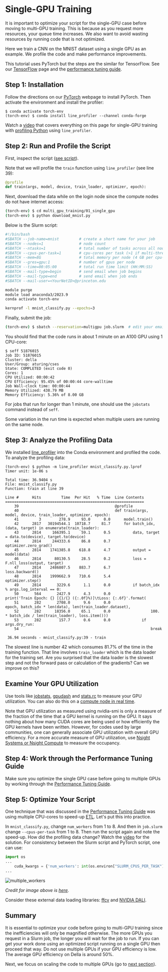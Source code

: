 # Single-GPU Training

It is important to optimize your script for the single-GPU case before moving to multi-GPU training. This is because as you request more resources, your queue time increases. We also want to avoid wasting resources by running code that is not optimized.

Here we train a CNN on the MNIST dataset using a single GPU as an example. We profile the code and make performance improvements.

This tutorial uses PyTorch but the steps are the similar for TensorFlow. See our [TensorFlow](https://researchcomputing.princeton.edu/support/knowledge-base/tensorflow#install) page and the [performance tuning guide](https://tigress-web.princeton.edu/~jdh4/TensorflowPerformanceOptimization_GTC2021.pdf).

## Step 1: Installation

Follow the directions on our [PyTorch](https://researchcomputing.princeton.edu/support/knowledge-base/pytorch) webpage to install PyTorch. Then activate the environment and install the profiler:

```
$ conda activate torch-env
(torch-env) $ conda install line_profiler --channel conda-forge
```

Watch a [video](https://www.youtube.com/watch?v=wqTgM-Wq4YY&t=296s) that covers everything on this page for single-GPU training with [profiling Python](https://researchcomputing.princeton.edu/python-profiling) using `line_profiler`.


## Step 2: Run and Profile the Script

First, inspect the script ([see script](mnist_classify.py)).

Note that we will profile the `train` function using `line_profiler` (see line 39):

```python
@profile
def train(args, model, device, train_loader, optimizer, epoch):
```

Next, download the data while on the login node since the compute nodes do not have internet access:

```bash
(torch-env) $ cd multi_gpu_training/01_single_gpu
(torch-env) $ python download_mnist.py
```

Below is the Slurm script:

```bash
#!/bin/bash
#SBATCH --job-name=mnist         # create a short name for your job
#SBATCH --nodes=1                # node count
#SBATCH --ntasks=1               # total number of tasks across all nodes
#SBATCH --cpus-per-task=1        # cpu-cores per task (>1 if multi-threaded tasks)
#SBATCH --mem=8G                 # total memory per node (4 GB per cpu-core is default)
#SBATCH --gres=gpu:1             # number of gpus per node
#SBATCH --time=00:05:00          # total run time limit (HH:MM:SS)
#SBATCH --mail-type=begin        # send email when job begins
#SBATCH --mail-type=end          # send email when job ends
#SBATCH --mail-user=<YourNetID>@princeton.edu

module purge
module load anaconda3/2023.9
conda activate torch-env

kernprof -l mnist_classify.py --epochs=3
```

Finally, submit the job:

```bash
(torch-env) $ sbatch --reservation=multigpu job.slurm  # edit your email address in job.slurm before submitting
```

You should find that the code runs in about 1 minute on an A100 GPU using 1 CPU-core:

```
$ seff 51876015
Job ID: 51876015
Cluster: della
User/Group: aturing/cses
State: COMPLETED (exit code 0)
Cores: 1
CPU Utilized: 00:00:42
CPU Efficiency: 95.45% of 00:00:44 core-walltime
Job Wall-clock time: 00:00:44
Memory Utilized: 438.79 MB
Memory Efficiency: 5.36% of 8.00 GB
```

For jobs that run for longer than 1 minute, one should use the `jobstats` command instead of `seff`.

Some variation in the run time is expected when multiple users are running on the same node.

## Step 3: Analyze the Profiling Data

We installed [line_profiler](https://researchcomputing.princeton.edu/python-profiling) into the Conda environment and profiled the code. To analyze the profiling data:

```
(torch-env) $ python -m line_profiler mnist_classify.py.lprof 
Timer unit: 1e-06 s

Total time: 36.9404 s
File: mnist_classify.py
Function: train at line 39

Line #      Hits         Time  Per Hit   % Time  Line Contents
==============================================================
    39                                           @profile
    40                                           def train(args, model, device, train_loader, optimizer, epoch):
    41         3        278.9     93.0      0.0      model.train()
    42      2817   30194544.1  10718.7     81.7      for batch_idx, (data, target) in enumerate(train_loader):
    43      2814     166395.1     59.1      0.5          data, target = data.to(device), target.to(device)
    44      2814     244333.6     86.8      0.7          optimizer.zero_grad()
    45      2814    1741385.8    618.8      4.7          output = model(data)
    46      2814      80130.5     28.5      0.2          loss = F.nll_loss(output, target)
    47      2814    2486807.5    883.7      6.7          loss.backward()
    48      2814    1999662.9    710.6      5.4          optimizer.step()
    49      2814       3229.6      1.1      0.0          if batch_idx % args.log_interval == 0:
    50       564       2427.9      4.3      0.0              print('Train Epoch: {} [{}/{} ({:.0f}%)]\tLoss: {:.6f}'.format(
    51       282       2708.0      9.6      0.0                  epoch, batch_idx * len(data), len(train_loader.dataset),
    52       282      18356.0     65.1      0.0                  100. * batch_idx / len(train_loader), loss.item()))
    53       282        157.7      0.6      0.0              if args.dry_run:
    54                                                           break

 36.94 seconds - mnist_classify.py:39 - train
```

The slowest line is number 42 which consumes 81.7% of the time in the training function. That line involves `train_loader` which is the data loader for the training set. Are you surprised that the data loader is the slowest step and not the forward pass or calculation of the gradients? Can we improve on this?

## Examine Your GPU Utilization

Use tools like [jobstats](https://researchcomputing.princeton.edu/support/knowledge-base/job-stats#jobstats), [gpudash](https://researchcomputing.princeton.edu/support/knowledge-base/gpu-computing#gpudash) and [stats.rc](https://researchcomputing.princeton.edu/support/knowledge-base/job-stats#stats.rc) to measure your GPU utilization. You can also do this on a [compute node in real time](https://researchcomputing.princeton.edu/support/knowledge-base/gpu-computing#gpu-utilization).

Note that GPU utilization as measured using nvidia-smi is only a measure of the fraction of the time that a GPU kernel is running on the GPU. It says nothing about how many CUDA cores are being used or how efficiently the GPU kernels have been written. However, for codes used by large communities, one can generally associate GPU utilization with overall GPU efficiency. For a more accurate measure of GPU utilization, use [Nsight Systems or Nsight Compute](https://researchcomputing.princeton.edu/support/knowledge-base/gpu-computing#profiling) to measure the occupancy.

## Step 4: Work through the Performance Tuning Guide

Make sure you optimize the single GPU case before going to multiple GPUs by working through the [Performance Tuning Guide](https://pytorch.org/tutorials/recipes/recipes/tuning_guide.html).

## Step 5: Optimize Your Script

One technique that was discussed in the [Performance Tuning Guide](https://pytorch.org/tutorials/recipes/recipes/tuning_guide.html) was using multiple CPU-cores to speed-up [ETL](https://en.wikipedia.org/wiki/Extract,_transform,_load). Let's put this into practice.

In `mnist_classify.py`, change `num_workers` from 1 to 8. And then in `job.slurm` change `--cpus-per-task` from 1 to 8. Then run the script again and note the speed-up. How did the profiling data change? Watch the [video](https://www.youtube.com/watch?v=wqTgM-Wq4YY&t=296s) for the solution. For consistency between the Slurm script and PyTorch script, one can use:

```python
import os
...
    cuda_kwargs = {'num_workers': int(os.environ["SLURM_CPUS_PER_TASK"]),
...
```

![multiple_workers](https://www.telesens.co/wp-content/uploads/2019/04/img_5ca4eff975d80.png)

*Credit for image above is [here](https://www.telesens.co/2019/04/04/distributed-data-parallel-training-using-pytorch-on-aws/).*

Consider these external data loading libraries: [ffcv](https://github.com/libffcv/ffcv) and [NVIDIA DALI](https://developer.nvidia.com/dali).

## Summary

It is essential to optimize your code before going to multi-GPU training since the inefficiencies will only be magnified otherwise. The more GPUs you request in a Slurm job, the longer you will wait for the job to run. If you can get your work done using an optimized script running on a single GPU then proceed that way. Do not use multiple GPUs if your GPU efficiency is low. The average GPU efficiency on Della is around 50%.

Next, we focus on scaling the code to multiple GPUs (go to [next section](../02_pytorch_ddp)).
